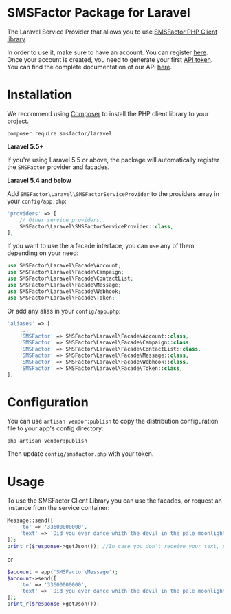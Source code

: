 # SMSFactor Package for Laravel

The Laravel Service Provider that allows you to use [SMSFactor PHP Client library](https://github.com/smsfactor/smsfactor-php-sdk).

In order to use it, make sure to have an account. You can register [here](https://www.smsfactor.com/en/registration/?utm_source=github&utm_campaign=Inscription&spid=17146). Once your account is created, you need to generate your first [API token](https://dev.smsfactor.com/en/api/sms/token/create-token).
You can find the complete documentation of our API [here](https://dev.smsfactor.com/).

# Installation

We recommend using [Composer](https://getcomposer.org/) to install the PHP client library to your project.

    composer require smsfactor/laravel

**Laravel 5.5+**

If you're using Laravel 5.5 or above, the package will automatically register the ```SMSFactor``` provider and facades.

**Laravel 5.4 and below**

Add ```SMSFactor\Laravel\SMSFactorServiceProvider``` to the providers array in your ```config/app.php```:
```php
'providers' => [
    // Other service providers...
    SMSFactor\Laravel\SMSFactorServiceProvider::class,
],
```

If you want to use the a facade interface, you can ```use``` any of them depending on your need:

```php
use SMSFactor\Laravel\Facade\Account;
use SMSFactor\Laravel\Facade\Campaign;
use SMSFactor\Laravel\Facade\ContactList;
use SMSFactor\Laravel\Facade\Message;
use SMSFactor\Laravel\Facade\Webhook;
use SMSFactor\Laravel\Facade\Token;
```

Or add any alias in your ```config/app.php```:

```php
'aliases' => [
    ...
    'SMSFactor' => SMSFactor\Laravel\Facade\Account::class,
    'SMSFactor' => SMSFactor\Laravel\Facade\Campaign::class,
    'SMSFactor' => SMSFactor\Laravel\Facade\ContactList::class,
    'SMSFactor' => SMSFactor\Laravel\Facade\Message::class,
    'SMSFactor' => SMSFactor\Laravel\Facade\Webhook::class,
    'SMSFactor' => SMSFactor\Laravel\Facade\Token::class,
],
```

# Configuration

You can use ```artisan vendor:publish``` to copy the distribution configuration file to your app's config directory:
```
php artisan vendor:publish
```

Then update ```config/smsfactor.php``` with your token.

# Usage

To use the SMSFactor Client Library you can use the facades, or request an instance from the service container:

```php
Message::send([
	'to' => '33600000000',
	'text' => 'Did you ever dance whith the devil in the pale moonlight ?'
]);
print_r($response->getJson()); //In case you don't receive your text, printing the API response might be useful
```

or 

```php
$account = app('SMSFactor\Message');
$account->send([
	'to' => '33600000000',
	'text' => 'Did you ever dance whith the devil in the pale moonlight ?'
]);
print_r($response->getJson());
```
